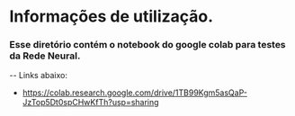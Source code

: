# Informações de utilização.

### Esse diretório contém o notebook do google colab para testes da Rede Neural.
-- Links abaixo:

- https://colab.research.google.com/drive/1TB99Kgm5asQaP-JzTop5Dt0spCHwKfTh?usp=sharing
